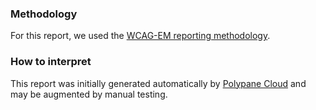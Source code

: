 ### Methodology

For this report, we used the [WCAG-EM reporting methodology](https://www.w3.org/TR/WCAG-EM/).

### How to interpret

This report was initially generated automatically by [Polypane Cloud](https://cloud.polypane.app) and may be augmented by manual testing.
